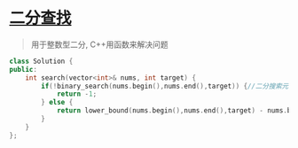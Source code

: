 # [二分查找](https://leetcode.cn/problems/binary-search/)

>  用于整数型二分, C++用函数来解决问题

```cpp
class Solution {
public:
    int search(vector<int>& nums, int target) {
        if(!binary_search(nums.begin(),nums.end(),target)) {//二分搜索元素是否存在
            return -1;
        } else {
            return lower_bound(nums.begin(),nums.end(),target) - nums.begin();//得到的地址减去首地址 等于下标
        }
    }
};
```
